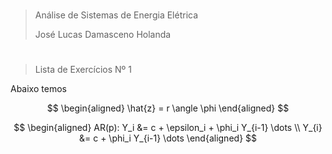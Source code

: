 #
>Análise de Sistemas de Energia Elétrica
>
>
>José Lucas Damasceno Holanda
#

>Lista de Exercícios Nº 1

<p>Abaixo temos </p>

$$
\begin{aligned}
\hat{z} = r \angle \phi
\end{aligned}
$$

$$
\begin{aligned}
 AR(p): Y_i &= c + \epsilon_i + \phi_i Y_{i-1} \dots \\
 Y_{i} &= c + \phi_i Y_{i-1} \dots
\end{aligned}
$$